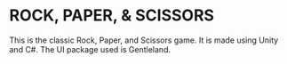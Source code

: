 
# ROCK, PAPER, & SCISSORS

This is the classic Rock, Paper, and Scissors game. It is made using Unity and C#. The UI package used is Gentleland.




##


